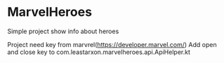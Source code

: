 # MarvelHeroes
Simple project show info about heroes

Project need key from marvrel(https://developer.marvel.com/) Add open and close key to com.leastarxon.marvelheroes.api.ApiHelper.kt
